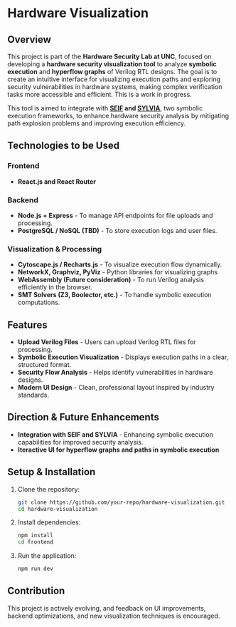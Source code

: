 # Hardware Visualization

## Overview
This project is part of the **Hardware Security Lab at UNC**, focused on developing a **hardware security visualization tool** to analyze **symbolic execution** and **hyperflow graphs** of Verilog RTL designs. The goal is to create an intuitive interface for visualizing execution paths and exploring security vulnerabilities in hardware systems, making complex verification tasks more accessible and efficient. This is a work in progress.

This tool is aimed to integrate with **[SEIF](https://dl.acm.org/doi/10.1145/3623652.3623666) and [SYLVIA](https://repositum.tuwien.at/handle/20.500.12708/188806)**, two symbolic execution frameworks, to enhance hardware security analysis by mitigating path explosion problems and improving execution efficiency.

## Technologies to be Used
### **Frontend**
- **React.js and React Router**

### **Backend**
- **Node.js + Express** - To manage API endpoints for file uploads and processing.
- **PostgreSQL / NoSQL (TBD)** - To store execution logs and user files.

### **Visualization & Processing**
- **Cytoscape.js / Recharts.js** - To visualize execution flow dynamically.
- **NetworkX, Graphviz, PyViz** - Python libraries for visualizing graphs
- **WebAssembly (Future consideration)** - To run Verilog analysis efficiently in the browser.
- **SMT Solvers (Z3, Boolector, etc.)** - To handle symbolic execution computations.

## Features
- **Upload Verilog Files** - Users can upload Verilog RTL files for processing.
- **Symbolic Execution Visualization** - Displays execution paths in a clear, structured format.
- **Security Flow Analysis** - Helps identify vulnerabilities in hardware designs.
- **Modern UI Design** - Clean, professional layout inspired by industry standards.

## Direction & Future Enhancements
- **Integration with SEIF and SYLVIA** - Enhancing symbolic execution capabilities for improved security analysis.
- **Iteractive UI for hyperflow graphs and paths in symbolic execution**

## Setup & Installation
1. Clone the repository:
   ```bash
   git clone https://github.com/your-repo/hardware-visualization.git
   cd hardware-visualization
   ```
2. Install dependencies:
   ```bash
   npm install
   cd frontend
   ```
3. Run the application:
   ```bash
   npm run dev
    ```

## Contribution
This project is actively evolving, and feedback on UI improvements, backend optimizations, and new visualization techniques is encouraged.
